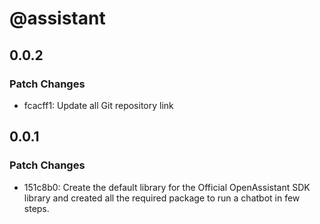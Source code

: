 # @assistant

## 0.0.2

### Patch Changes

- fcacff1: Update all Git repository link

## 0.0.1

### Patch Changes

- 151c8b0: Create the default library for the Official OpenAssistant SDK library and created all the required package to run a chatbot in few steps.
